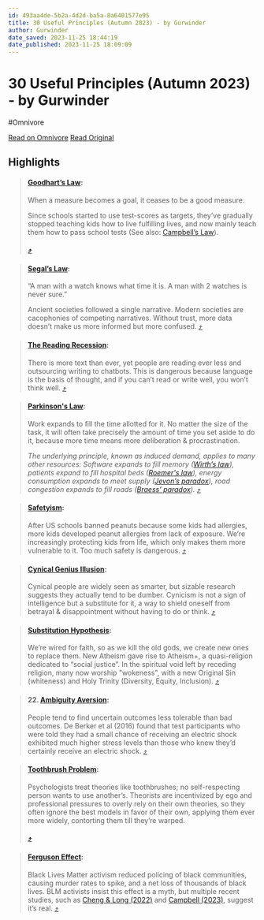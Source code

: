 ```yaml
---
id: 493aa4de-5b2a-4d2d-ba5a-8a6401577e95
title: 30 Useful Principles (Autumn 2023) - by Gurwinder
author: Gurwinder
date_saved: 2023-11-25 18:44:19
date_published: 2023-11-25 18:09:09
---
```


# 30 Useful Principles (Autumn 2023) - by Gurwinder
#Omnivore

[Read on Omnivore](https://omnivore.app/me/https-gurwinder-substack-com-p-30-useful-principles-autumn-2023--18c08de9992)
[Read Original](https://gurwinder.substack.com/p/30-useful-principles-autumn-2023?publication_id=589242&r=e77za)

## Highlights

> #### [Goodhart’s Law](https://www.cna.org/reports/2022/09/goodharts-law):
> 
> When a measure becomes a goal, it ceases to be a good measure. 
> 
> Since schools started to use test-scores as targets, they’ve gradually stopped teaching kids how to live fulfilling lives, and now mainly teach them how to pass school tests (See also: [Campbell’s Law](https://educationalendeavors.substack.com/p/campbells-law-something-every-educator)).
> 
> ####  [⤴️](https://omnivore.app/me/https-gurwinder-substack-com-p-30-useful-principles-autumn-2023--18c08de9992#66596ebc-5bb6-46f5-ae34-c025d376e40a) 

> #### [Segal’s Law](https://www.youtube.com/watch?v=x9Ds84AW68E):
> 
> “A man with a watch knows what time it is. A man with 2 watches is never sure.”
> 
> Ancient societies followed a single narrative. Modern societies are cacophonies of competing narratives. Without trust, more data doesn’t make us more informed but more confused. [⤴️](https://omnivore.app/me/https-gurwinder-substack-com-p-30-useful-principles-autumn-2023--18c08de9992#c73a047b-bf70-4015-aa42-03cdca0eb87e) 

> #### [The Reading Recession](https://www.statista.com/chart/27287/average-hours-spent-per-day-by-americans-reading-for-pleasure/):
> 
> There is more text than ever, yet people are reading ever less and outsourcing writing to chatbots. This is dangerous because language is the basis of thought, and if you can’t read or write well, you won’t think well. [⤴️](https://omnivore.app/me/https-gurwinder-substack-com-p-30-useful-principles-autumn-2023--18c08de9992#53b94ef1-b085-49e3-9dc2-b507cc4ecb78) 

> #### [Parkinson's Law](https://www.bbc.com/worklife/article/20191107-the-law-that-explains-why-you-cant-get-anything-done):
> 
> Work expands to fill the time allotted for it. No matter the size of the task, it will often take precisely the amount of time you set aside to do it, because more time means more deliberation & procrastination.
> 
> _The underlying principle, known as induced demand, applies to many other resources: Software expands to fill memory ([Wirth’s law](https://www.techopedia.com/definition/24381/wirths-law)), patients expand to fill hospital beds ([Roemer's law](https://www.ncbi.nlm.nih.gov/pmc/articles/PMC3572098/)), energy consumption expands to meet supply ([Jevon’s paradox](https://www.tandfonline.com/doi/abs/10.1080/23251042.2015.1106060)), road congestion expands to fill roads ([Braess’ paradox](https://brilliant.org/wiki/braess-paradox/))._ [⤴️](https://omnivore.app/me/https-gurwinder-substack-com-p-30-useful-principles-autumn-2023--18c08de9992#34cb0c51-67a9-4519-b7d0-942fa5987de2) 

> #### [Safetyism](https://theopolisinstitute.com/leithart%5Fpost/safetyism-is-unsafe/):
> 
> After US schools banned peanuts because some kids had allergies, more kids developed peanut allergies from lack of exposure. We’re increasingly protecting kids from life, which only makes them more vulnerable to it. Too much safety is dangerous. [⤴️](https://omnivore.app/me/https-gurwinder-substack-com-p-30-useful-principles-autumn-2023--18c08de9992#3ab47051-32a3-49b8-aaee-08aa03b01771) 

> #### [Cynical Genius Illusion](https://journals.sagepub.com/doi/10.1177/0146167218783195):
> 
> Cynical people are widely seen as smarter, but sizable research suggests they actually tend to be dumber. Cynicism is not a sign of intelligence but a substitute for it, a way to shield oneself from betrayal & disappointment without having to do or think. [⤴️](https://omnivore.app/me/https-gurwinder-substack-com-p-30-useful-principles-autumn-2023--18c08de9992#36ea1958-a89d-46b7-8d46-992a586aae1b) 

> #### [Substitution Hypothesis](https://boghossian.substack.com/p/poetry-of-reality-richard-dawkins):
> 
> We’re wired for faith, so as we kill the old gods, we create new ones to replace them. New Atheism gave rise to Atheism+, a quasi-religion dedicated to “social justice”. In the spiritual void left by receding religion, many now worship "wokeness", with a new Original Sin (whiteness) and Holy Trinity (Diversity, Equity, Inclusion). [⤴️](https://omnivore.app/me/https-gurwinder-substack-com-p-30-useful-principles-autumn-2023--18c08de9992#4d961c13-f4d8-4e73-86c6-a4ae2aadf3e2) 

> #### 22\. [Ambiguity Aversion](https://www.sciencedaily.com/releases/2016/03/160329101037.htm):
> 
> People tend to find uncertain outcomes less tolerable than bad outcomes. De Berker et al (2016) found that test participants who were told they had a small chance of receiving an electric shock exhibited much higher stress levels than those who knew they’d certainly receive an electric shock. [⤴️](https://omnivore.app/me/https-gurwinder-substack-com-p-30-useful-principles-autumn-2023--18c08de9992#e6f6651e-205f-4511-b643-15015f43b5ca) 

> #### [Toothbrush Problem](https://www.psychologicalscience.org/observer/the-toothbrush-problem):
> 
> Psychologists treat theories like toothbrushes; no self-respecting person wants to use another’s. Theorists are incentivized by ego and professional pressures to overly rely on their own theories, so they often ignore the best models in favor of their own, applying them ever more widely, contorting them till they’re warped.
> 
> ####  [⤴️](https://omnivore.app/me/https-gurwinder-substack-com-p-30-useful-principles-autumn-2023--18c08de9992#946f7913-b044-4fe5-853b-b997d951f9df) 

> #### [Ferguson Effect](https://www.city-journal.org/article/new-evidence-for-the-ferguson-effect):
> 
> Black Lives Matter activism reduced policing of black communities, causing murder rates to spike, and a net loss of thousands of black lives. BLM activists insist this effect is a myth, but multiple recent studies, such as [Cheng & Long (2022)](https://www.sciencedirect.com/science/article/abs/pii/S0047272721001936) and [Campbell (2023)](https://www.sciencedirect.com/science/article/abs/pii/S0094119023000578), suggest it’s real. [⤴️](https://omnivore.app/me/https-gurwinder-substack-com-p-30-useful-principles-autumn-2023--18c08de9992#533155a5-b984-4e10-a16c-431b70b84907) 

